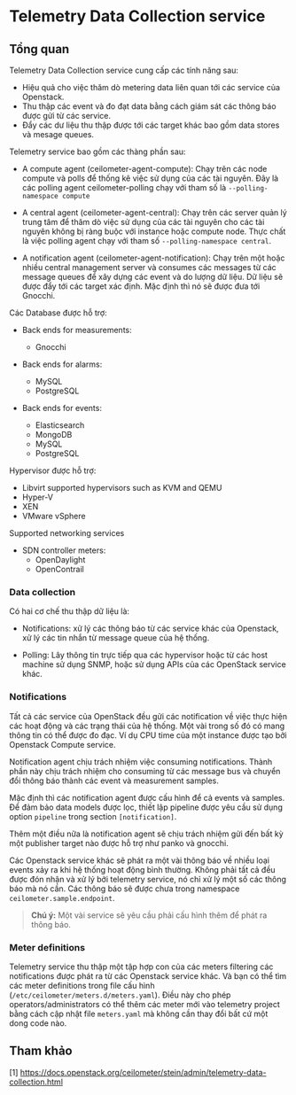 # Telemetry Data Collection service


## Tổng quan
Telemetry Data Collection service cung cấp các tính năng sau:

* Hiệu quả cho việc thăm dò metering data liên quan tới các service của Openstack.
* Thu thập các event và đo đạt data bằng cách giám sát các thông báo được gửi từ các service.
* Đẩy các dư liệu thu thập được tới các target khác bao gồm data stores và mesage queues.

Telemetry service bao gồm các thàng phần sau:

* A compute agent (ceilometer-agent-compute): Chạy trên các node compute và polls để thống kê việc sử dụng của các tài nguyên. Đây là các polling agent ceilometer-polling chạy với tham số là `--polling-namespace compute`

* A central agent (ceilometer-agent-central): Chạy trên các server quản lý trung tâm để thăm dò việc sử dụng của các tài nguyên cho các tài nguyên không bị ràng buộc với instance hoặc compute node. Thực chất là việc polling agent chạy với  tham số `--polling-namespace central`.

* A notification agent (ceilometer-agent-notification): Chạy trên một hoặc nhiều central management server và consumes các messages từ các message queues để xây dựng các event và do lượng dữ liệu. Dữ liệu sẽ được đẩy tới các target xác định. Mặc định thì nó sẽ được đưa tới Gnocchi.

Các Database được hỗ trợ:

* Back ends for measurements:

	* Gnocchi

* Back ends for alarms:

	* MySQL
	* PostgreSQL

* Back ends for events:

	* Elasticsearch
	* MongoDB
	* MySQL
	* PostgreSQL

Hypervisor được hỗ trợ:

* Libvirt supported hypervisors such as KVM and QEMU
* Hyper-V 
* XEN
* VMware vSphere

Supported networking services

* SDN controller meters:
	* OpenDaylight
	* OpenContrail

### Data collection

Có hai cơ chế thu thập dữ liệu là:

* Notifications: xử lý các thông báo từ các service khác của Openstack, xử lý các tin nhắn từ message queue của hệ thống.

* Polling: Lây thông tin trực tiếp qua các hypervisor hoặc từ các host machine sử dụng SNMP, hoặc sử dụng APIs của các OpenStack service khác.

### Notifications

Tất cả các service của OpenStack đều gửi các notification về việc thực hiện các hoạt động và các trạng thái của hệ thống. Một vài trong số đó có mang thông tin có thể được đo đạc. Ví dụ CPU time của một instance được tạo bởi Openstack Compute service.

Notification agent chịu trách nhiệm việc consuming notifications. Thành phần này chịu trách nhiệm cho consuming từ các message bus và chuyển đổi thông báo thành các event và measurement samples.

Mặc định thì các notification agent được cấu hình để cả events và samples. Để đảm bảo data models được lọc, thiết lập pipeline được yêu cầu sử dụng option `pipeline` trong section `[notification]`. 

Thêm một điều nữa là notification agent sẽ chịu trách nhiệm gửi đến bất kỳ một publisher target nào được hỗ trợ như panko và gnocchi. 

Các Openstack service khác sẽ phát ra một vài thông báo về nhiều loại events xảy ra khi hệ thống hoạt động bình thường. Không phải tất cả đều được đón nhận và xử lý bởi telemetry service, nó chỉ xử lý một số các thông báo mà nó cần. Các thông báo sẽ được chưa trong namespace `ceilometer.sample.endpoint`. 

> **Chú ý:** Một vài service sẽ yêu cầu phải cấu hình thêm để phát ra thông báo. 

### Meter definitions

Telemetry service thu thập một tập hợp con của các meters filtering các notifications được phát ra từ các Openstack service khác. Và bạn có thể tìm các meter definitions trong file cấu hình (`/etc/ceilometer/meters.d/meters.yaml`). Điều này cho phép operators/administrators có thể thêm các meter mới vào telemetry project bằng cách cập nhật file `meters.yaml` mà không cần thay đổi bất cứ một dong code nào.



## Tham khảo

[1] https://docs.openstack.org/ceilometer/stein/admin/telemetry-data-collection.html

